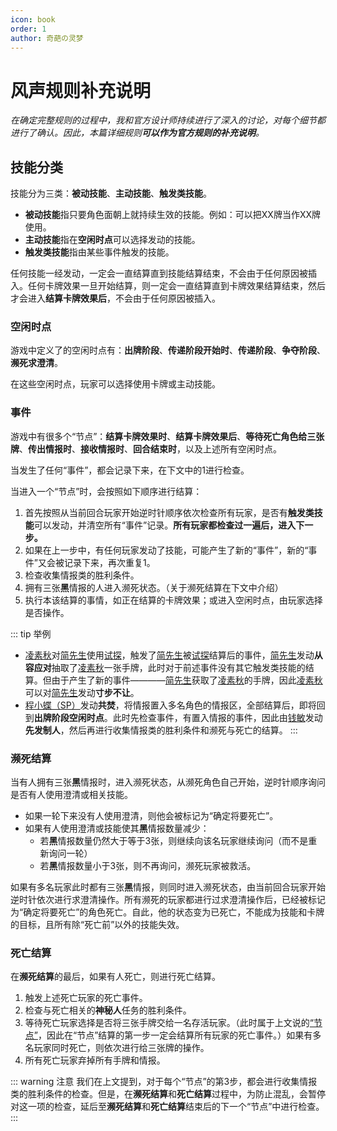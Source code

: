 ```yaml
---
icon: book
order: 1
author: 奇葩の灵梦
---
```


# 风声规则补充说明

*在确定完整规则的过程中，我和官方设计师持续进行了深入的讨论，对每个细节都进行了确认。因此，本篇详细规则**可以作为官方规则的补充说明**。*

## 技能分类

技能分为三类：**被动技能**、**主动技能**、**触发类技能**。

- **被动技能**指只要角色面朝上就持续生效的技能。例如：可以把XX牌当作XX牌使用。
- **主动技能**指在**空闲时点**可以选择发动的技能。
- **触发类技能**指由某些事件触发的技能。

任何技能一经发动，一定会一直结算直到技能结算结束，不会由于任何原因被插入。任何卡牌效果一旦开始结算，则一定会一直结算直到卡牌效果结算结束，然后才会进入**结算卡牌效果后**，不会由于任何原因被插入。

### 空闲时点

游戏中定义了的空闲时点有：**出牌阶段**、**传递阶段开始时**、**传递阶段**、**争夺阶段**、**濒死求澄清**。

在这些空闲时点，玩家可以选择使用卡牌或主动技能。

### 事件

游戏中有很多个“节点”：**结算卡牌效果时**、**结算卡牌效果后**、**等待死亡角色给三张牌**、**传出情报时**、**接收情报时**、**回合结束时**，以及上述所有空闲时点。

当发生了任何“事件”，都会记录下来，在下文中的1进行检查。

当进入一个“节点”时，会按照如下顺序进行结算：

1. 首先按照从当前回合玩家开始逆时针顺序依次检查所有玩家，是否有**触发类技能**可以发动，并清空所有“事件”记录。**所有玩家都检查过一遍后，进入下一步。**
2. 如果在上一步中，有任何玩家发动了技能，可能产生了新的“事件”，新的“事件”又会被记录下来，再次重复1。
3. 检查收集情报类的胜利条件。
4. 拥有三张**黑**情报的人进入濒死状态。（关于濒死结算在下文中介绍）
5. 执行本该结算的事情，如正在结算的卡牌效果；或进入空闲时点，由玩家选择是否操作。

::: tip 举例
- [凌素秋](../skills/extend2.html#l-凌素秋-棋手)对[简先生](../skills/extend1.html#j-简先生-话剧演员)使用[试探](../card/card.html)，触发了[简先生](../skills/extend1.html#j-简先生-话剧演员)被[试探](../card/card.html)结算后的事件，[简先生](../skills/extend1.html#j-简先生-话剧演员)发动**从容应对**抽取了[凌素秋](../skills/extend2.html#l-凌素秋-棋手)一张手牌，此时对于前述事件没有其它触发类技能的结算。但由于产生了新的事件————[简先生](../skills/extend1.html#j-简先生-话剧演员)获取了[凌素秋](../skills/extend2.html#l-凌素秋-棋手)的手牌，因此[凌素秋](../skills/extend2.html#l-凌素秋-棋手)可以对[简先生](../skills/extend1.html#j-简先生-话剧演员)发动**寸步不让**。
- [程小蝶（SP）](../skills/extend1.html#c-程小蝶-sp-梨园义士)发动**共焚**，将情报置入多名角色的情报区，全部结算后，即将回到**出牌阶段空闲时点**。此时先检查事件，有置入情报的事件，因此由[钱敏](../skills/extend1.html#q-钱敏-调查科员)发动**先发制人**，然后再进行收集情报类的胜利条件和濒死与死亡的结算。
:::

### 濒死结算

当有人拥有三张**黑**情报时，进入濒死状态，从濒死角色自己开始，逆时针顺序询问是否有人使用澄清或相关技能。

- 如果一轮下来没有人使用澄清，则他会被标记为“确定将要死亡”。
- 如果有人使用澄清或技能使其**黑**情报数量减少：
  - 若**黑**情报数量仍然大于等于3张，则继续向该名玩家继续询问（而不是重新询问一轮）
  - 若**黑**情报数量小于3张，则不再询问，濒死玩家被救活。

如果有多名玩家此时都有三张**黑**情报，则同时进入濒死状态，由当前回合玩家开始逆时针依次进行求澄清操作。所有濒死的玩家都进行过求澄清操作后，已经被标记为“确定将要死亡”的角色死亡。自此，他的状态变为已死亡，不能成为技能和卡牌的目标，且所有除“死亡前”以外的技能失效。

### 死亡结算

在**濒死结算**的最后，如果有人死亡，则进行死亡结算。

1. 触发上述死亡玩家的死亡事件。
2. 检查与死亡相关的**神秘人**任务的胜利条件。
3. 等待死亡玩家选择是否将三张手牌交给一名存活玩家。（此时属于上文说的[“节点”](#事件)，因此在“节点”结算的第一步一定会结算所有玩家的死亡事件。）如果有多名玩家同时死亡，则依次进行给三张牌的操作。
4. 所有死亡玩家弃掉所有手牌和情报。

::: warning 注意
我们在上文提到，对于每个“节点”的第3步，都会进行收集情报类的胜利条件的检查。但是，在**濒死结算**和**死亡结算**过程中，为防止混乱，会暂停对这一项的检查，延后至**濒死结算**和**死亡结算**结束后的下一个“节点”中进行检查。
:::
